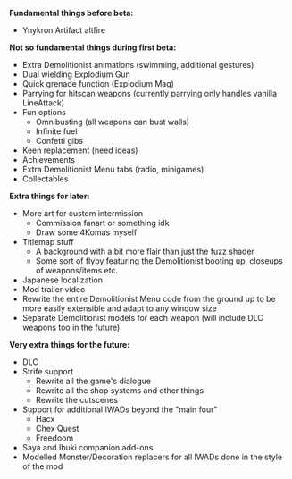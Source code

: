 **Fundamental things before beta:**

 - Ynykron Artifact altfire

**Not so fundamental things during first beta:**

 - Extra Demolitionist animations (swimming, additional gestures)
 - Dual wielding Explodium Gun
 - Quick grenade function (Explodium Mag)
 - Parrying for hitscan weapons (currently parrying only handles vanilla LineAttack)
 - Fun options
   - Omnibusting (all weapons can bust walls)
   - Infinite fuel
   - Confetti gibs
 - Keen replacement (need ideas)
 - Achievements
 - Extra Demolitionist Menu tabs (radio, minigames)
 - Collectables

**Extra things for later:**

 - More art for custom intermission
   - Commission fanart or something idk
   - Draw some 4Komas myself
 - Titlemap stuff
   - A background with a bit more flair than just the fuzz shader
   - Some sort of flyby featuring the Demolitionist booting up, closeups of weapons/items etc.
 - Japanese localization
 - Mod trailer video
 - Rewrite the entire Demolitionist Menu code from the ground up to be more easily extensible and adapt to any window size
 - Separate Demolitionist models for each weapon (will include DLC weapons too in the future)

**Very extra things for the future:**

 - DLC
 - Strife support
   - Rewrite all the game's dialogue
   - Rewrite all the shop systems and other things
   - Rewrite the cutscenes
 - Support for additional IWADs beyond the "main four"
   - Hacx
   - Chex Quest
   - Freedoom
 - Saya and Ibuki companion add-ons
 - Modelled Monster/Decoration replacers for all IWADs done in the style of the mod
